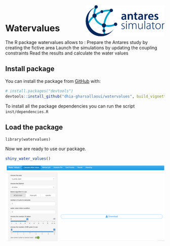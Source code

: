 
<img src="vignettes/images/antares_simulator.png" align="right" width=250 />
<br/>

# Watervalues

The R package watervalues allows to :
Prepare the Antares study by creating the fictive area
Launch the simulations by updating the coupling constraints
Read the results and calculate the water values

## Install package


You can install the package from [GitHub](https://github.com/) with:

```r
# install.packages("devtools")
devtools::install_github("dhia-gharsallaoui/watervalues", build_vignettes = TRUE)
```

To install all the package dependencies you can run the script `inst/dependencies.R`

## Load the package
```{r Load the package, eval=TRUE}
library(watervalues)
```


Now we are ready to use our package.

```r
shiny_water_values()
```

 ![tutorial](https://github.com/dhia-gharsallaoui/watervalues/blob/main/vignettes/images/calculate%20water%20values.gif?raw=true)
